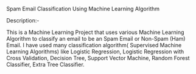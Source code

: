 Spam Email Classification Using Machine Learning Algorithm



Description:-

This is a Machine Learning Project that uses various Machine Learning Algorithm to classify an email to be an Spam Email or Non-Spam (Ham) Email. I have used many classification algorithm( Supervised Machine Learning Algorithms) like Logistic Regression, Logistic Regression with Cross Validation, Decision Tree, Support Vector Machine, Random Forest Classifier, Extra Tree Classifier.
